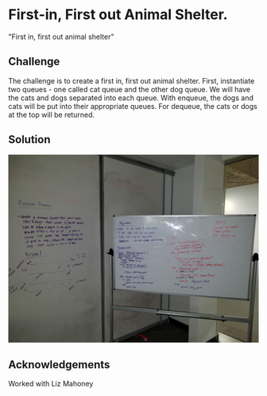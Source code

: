 # First-in, First out Animal Shelter.
"First in, first out animal shelter"

## Challenge
The challenge is to create a first in, first out animal shelter. First, instantiate two queues - one called cat queue and the other dog queue. We will have the cats and dogs separated into each queue. With enqueue, the dogs and cats will be put into their appropriate queues. For dequeue, the cats or dogs at the top will be returned.

## Solution
![FifoAnimalShelter](../../assets/fifo_animal_shelter.jpg)

## Acknowledgements
Worked with Liz Mahoney
